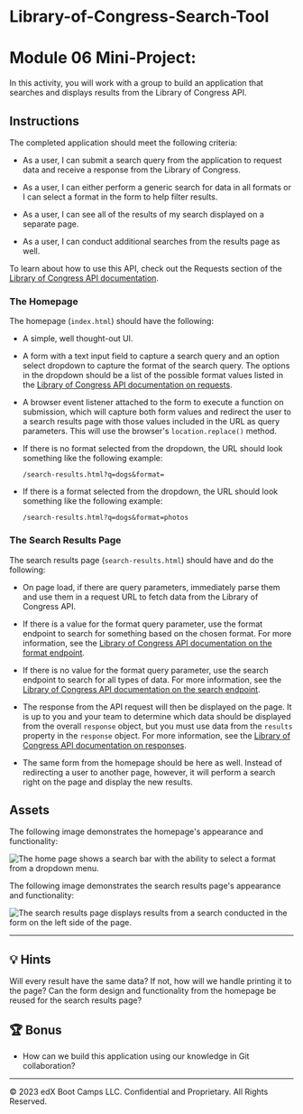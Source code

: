 # Library-of-Congress-Search-Tool
# Module 06 Mini-Project: 

In this activity, you will work with a group to build an application that searches and displays results from the Library of Congress API.

## Instructions

The completed application should meet the following criteria:

* As a user, I can submit a search query from the application to request data and receive a response from the Library of Congress.

* As a user, I can either perform a generic search for data in all formats or I can select a format in the form to help filter results.

* As a user, I can see all of the results of my search displayed on a separate page.

* As a user, I can conduct additional searches from the results page as well.

To learn about how to use this API, check out the Requests section of the [Library of Congress API documentation](https://libraryofcongress.github.io/data-exploration/).

### The Homepage

The homepage (`index.html`) should have the following:

* A simple, well thought-out UI.

* A form with a text input field to capture a search query and an option select dropdown to capture the format of the search query. The options in the dropdown should be a list of the possible format values listed in the [Library of Congress API documentation on requests](https://libraryofcongress.github.io/data-exploration/requests.html#format).

* A browser event listener attached to the form to execute a function on submission, which will capture both form values and redirect the user to a search results page with those values included in the URL as query parameters. This will use the browser's `location.replace()` method.

* If there is no format selected from the dropdown, the URL should look something like the following example:

  ```http
  /search-results.html?q=dogs&format=
  ```

* If there is a format selected from the dropdown, the URL should look something like the following example:

  ```http
  /search-results.html?q=dogs&format=photos
  ```

### The Search Results Page

The search results page (`search-results.html`) should have and do the following:

* On page load, if there are query parameters, immediately parse them and use them in a request URL to fetch data from the Library of Congress API.

* If there is a value for the format query parameter, use the format endpoint to search for something based on the chosen format. For more information, see the [Library of Congress API documentation on the format endpoint](https://libraryofcongress.github.io/data-exploration/requests.html#format).

* If there is no value for the format query parameter, use the search endpoint to search for all types of data. For more information, see the [Library of Congress API documentation on the search endpoint](https://libraryofcongress.github.io/data-exploration/requests.html#search).

* The response from the API request will then be displayed on the page. It is up to you and your team to determine which data should be displayed from the overall `response` object, but you must use data from the `results` property in the `response` object. For more information, see the [Library of Congress API documentation on responses](https://libraryofcongress.github.io/data-exploration/responses.html).

* The same form from the homepage should be here as well. Instead of redirecting a user to another page, however, it will perform a search right on the page and display the new results.

## Assets

The following image demonstrates the homepage's appearance and functionality:

![The home page shows a search bar with the ability to select a format from a dropdown menu.](./Images/01-homepage.png)

The following image demonstrates the search results page's appearance and functionality:

![The search results page displays results from a search conducted in the form on the left side of the page.](./Images/02-search-results-page.png)

---

## 💡 Hints

Will every result have the same data? If not, how will we handle printing it to the page? Can the form design and functionality from the homepage be reused for the search results page?

## 🏆 Bonus

* How can we build this application using our knowledge in Git collaboration?

---
© 2023 edX Boot Camps LLC. Confidential and Proprietary. All Rights Reserved.
